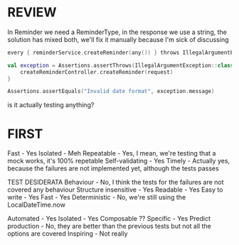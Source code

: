 REVIEW
======

In Reminder we need a ReminderType, in the response we use a string,
the solution has mixed both, we'll fix it manually because I'm sick of discussing

```kotlin
every { reminderService.createReminder(any()) } throws IllegalArgumentException("Invalid date format")

val exception = Assertions.assertThrows(IllegalArgumentException::class.java) {
    createReminderController.createReminder(request)
}

Assertions.assertEquals("Invalid date format", exception.message)
```
is it actually testing anything?

FIRST
====

Fast - Yes
Isolated - Meh 
Repeatable - Yes, I mean, we're testing that a mock works, it's 100% repetable
Self-validating - Yes
Timely - Actually yes, because the failures are not implemented yet, although the tests passes

TEST DESIDERATA
Behaviour - No, I think the tests for the failures are not covered any behaviour
Structure insensitive - Yes
Readable - Yes
Easy to write - Yes
Fast - Yes
Deterministic - No, we're still using the LocalDateTime.now


Automated - Yes
Isolated - Yes
Composable ??
Specific - Yes
Predict production - No, they are better than the previous tests but not all the options are covered
Inspiring - Not really